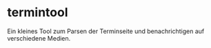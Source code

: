 termintool
==========

Ein kleines Tool zum Parsen der Terminseite und benachrichtigen auf
verschiedene Medien.
